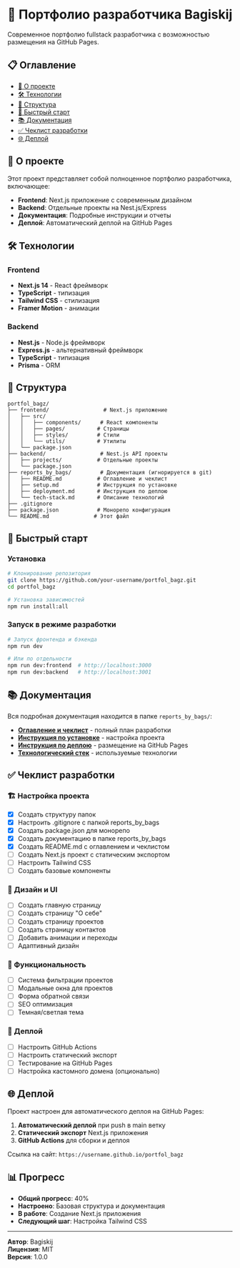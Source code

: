 # 🚀 Портфолио разработчика Bagiskij

Современное портфолио fullstack разработчика с возможностью размещения на GitHub Pages.

## 📋 Оглавление

- [🎯 О проекте](#-о-проекте)
- [🛠️ Технологии](#️-технологии)
- [📁 Структура](#-структура)
- [🚀 Быстрый старт](#-быстрый-старт)
- [📚 Документация](#-документация)
- [✅ Чеклист разработки](#-чеклист-разработки)
- [🌐 Деплой](#-деплой)

## 🎯 О проекте

Этот проект представляет собой полноценное портфолио разработчика, включающее:

- **Frontend**: Next.js приложение с современным дизайном
- **Backend**: Отдельные проекты на Nest.js/Express
- **Документация**: Подробные инструкции и отчеты
- **Деплой**: Автоматический деплой на GitHub Pages

## 🛠️ Технологии

### Frontend

- **Next.js 14** - React фреймворк
- **TypeScript** - типизация
- **Tailwind CSS** - стилизация
- **Framer Motion** - анимации

### Backend

- **Nest.js** - Node.js фреймворк
- **Express.js** - альтернативный фреймворк
- **TypeScript** - типизация
- **Prisma** - ORM

## 📁 Структура

```
portfol_bagz/
├── frontend/                 # Next.js приложение
│   ├── src/
│   │   ├── components/      # React компоненты
│   │   ├── pages/          # Страницы
│   │   ├── styles/         # Стили
│   │   └── utils/          # Утилиты
│   └── package.json
├── backend/                 # Nest.js API проекты
│   ├── projects/           # Отдельные проекты
│   └── package.json
├── reports_by_bags/         # Документация (игнорируется в git)
│   ├── README.md           # Оглавление и чеклист
│   ├── setup.md            # Инструкция по установке
│   ├── deployment.md       # Инструкция по деплою
│   └── tech-stack.md       # Описание технологий
├── .gitignore
├── package.json            # Монорепо конфигурация
└── README.md              # Этот файл
```

## 🚀 Быстрый старт

### Установка

```bash
# Клонирование репозитория
git clone https://github.com/your-username/portfol_bagz.git
cd portfol_bagz

# Установка зависимостей
npm run install:all
```

### Запуск в режиме разработки

```bash
# Запуск фронтенда и бэкенда
npm run dev

# Или по отдельности
npm run dev:frontend  # http://localhost:3000
npm run dev:backend   # http://localhost:3001
```

## 📚 Документация

Вся подробная документация находится в папке `reports_by_bags/`:

- **[Оглавление и чеклист](reports_by_bags/README.md)** - полный план разработки
- **[Инструкция по установке](reports_by_bags/setup.md)** - настройка проекта
- **[Инструкция по деплою](reports_by_bags/deployment.md)** - размещение на GitHub Pages
- **[Технологический стек](reports_by_bags/tech-stack.md)** - используемые технологии

## ✅ Чеклист разработки

### 🏗️ Настройка проекта

- [x] Создать структуру папок
- [x] Настроить .gitignore с папкой reports_by_bags
- [x] Создать package.json для монорепо
- [x] Создать документацию в папке reports_by_bags
- [x] Создать README.md с оглавлением и чеклистом
- [ ] Создать Next.js проект с статическим экспортом
- [ ] Настроить Tailwind CSS
- [ ] Создать базовые компоненты

### 🎨 Дизайн и UI

- [ ] Создать главную страницу
- [ ] Создать страницу "О себе"
- [ ] Создать страницу проектов
- [ ] Создать страницу контактов
- [ ] Добавить анимации и переходы
- [ ] Адаптивный дизайн

### 📱 Функциональность

- [ ] Система фильтрации проектов
- [ ] Модальные окна для проектов
- [ ] Форма обратной связи
- [ ] SEO оптимизация
- [ ] Темная/светлая тема

### 🚀 Деплой

- [ ] Настроить GitHub Actions
- [ ] Настроить статический экспорт
- [ ] Тестирование на GitHub Pages
- [ ] Настройка кастомного домена (опционально)

## 🌐 Деплой

Проект настроен для автоматического деплоя на GitHub Pages:

1. **Автоматический деплой** при push в main ветку
2. **Статический экспорт** Next.js приложения
3. **GitHub Actions** для сборки и деплоя

Ссылка на сайт: `https://username.github.io/portfol_bagz`

## 📊 Прогресс

- **Общий прогресс**: 40%
- **Настроено**: Базовая структура и документация
- **В работе**: Создание Next.js приложения
- **Следующий шаг**: Настройка Tailwind CSS

---

**Автор**: Bagiskij  
**Лицензия**: MIT  
**Версия**: 1.0.0
